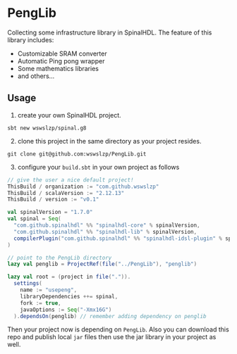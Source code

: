 # PengLib

Collecting some infrastructure library in SpinalHDL. The feature of this library includes:

* Customizable SRAM converter
* Automatic Ping pong wrapper
* Some mathematics libraries
* and others...

## Usage

1. create your own SpinalHDL project.

```shell
sbt new wswslzp/spinal.g8
```

2. clone this project in the same directory as your project resides.

```shell
git clone git@github.com:wswslzp/PengLib.git
```

3. configure your `build.sbt` in your own project as follows

```scala
// give the user a nice default project!
ThisBuild / organization := "com.github.wswslzp"
ThisBuild / scalaVersion := "2.12.13"
ThisBuild / version := "v0.1"

val spinalVersion = "1.7.0"
val spinal = Seq(
  "com.github.spinalhdl" %% "spinalhdl-core" % spinalVersion,
  "com.github.spinalhdl" %% "spinalhdl-lib" % spinalVersion,
  compilerPlugin("com.github.spinalhdl" %% "spinalhdl-idsl-plugin" % spinalVersion)
)

// point to the PengLib directory
lazy val penglib = ProjectRef(file("../PengLib"), "penglib")

lazy val root = (project in file(".")).
  settings(
    name := "usepeng",
    libraryDependencies ++= spinal,
    fork := true,
    javaOptions := Seq("-Xmx16G")
  ).dependsOn(penglib) // remember adding dependency on penglib
```

Then your project now is depending on `PengLib`. Also you can download this repo and publish local `jar` files then use the jar library in your project as well.


